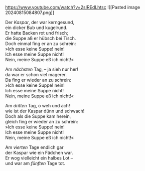 https://www.youtube.com/watch?v=2sIREdLhtsc
![[Pasted image 20240815084807.png]]

Der _Kaspar_, der war kerngesund,  
ein dicker Bub und kugelrund.  
Er hatte Backen rot und frisch;  
die Suppe aß er hübsch bei Tisch.  
Doch einmal fing er an zu schrein:  
»Ich esse keine Suppe! nein!  
Ich esse meine Suppe nicht!  
Nein, meine Suppe eß ich nicht!«

Am _nächsten_ Tag, – ja sieh nur her!  
da war er schon viel magerer.  
Da fing er wieder an zu schrein:  
»Ich esse keine Suppe! nein!  
Ich esse meine Suppe nicht!  
Nein, meine Suppe eß ich nicht!«

Am _dritten_ Tag, o weh und ach!  
wie ist der Kaspar dünn und schwach!  
Doch als die Suppe kam herein,  
gleich fing er wieder an zu schrein:  
»Ich esse keine Suppe! nein!  
Ich esse meine Suppe nicht!  
Nein, meine Suppe eß ich nicht!«

Am _vierten_ Tage endlich gar  
der Kaspar wie ein Fädchen war.  
Er wog vielleicht ein halbes Lot –  
und war am _fünften_ Tage tot.

